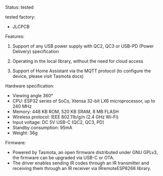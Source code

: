 Status: tested

tested factory:
* JLCPCB

Features:

1. Support of any USB power supply with QC2, QC3 or USB-PD (Power Delivery) specification

2. Operating in the local library, without the need for cloud access

3. Support of Home Assistant via the MQTT protocol (to configure the device, please visit Tasmota docs)

Hardware specification:

- Viewing angle 360°
- CPU: ESP32 series of SoCs, Xtensa 32-­bit LX6 microprocessor, up to 240 MHz
- Memory: 448 KB ROM, 520 KB SRAM, 8 MB FLASH
- Wireless protocol: IEEE 802.11b/g/n (2.4 GHz Wi-Fi)
- Input voltage: DC 5V USB-C (QC2, QC3, PD)
- Standby consumption: 95mA
- Weight: 36g

Firmware:

- Powered by Tasmota, an open firmware distributed under GNU GPLv3, the firmware can be upgraded via USB-C or OTA.
- The driver enables sending IR codes through an IR transmitter and receiving them through an IR receiver via IRremoteESP8266 library.
